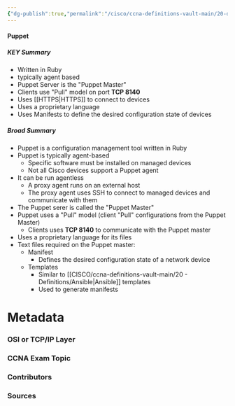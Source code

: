 ```yaml
---
{"dg-publish":true,"permalink":"/cisco/ccna-definitions-vault-main/20-definitions/puppet/","tags":["defs_ccna"]}
---
```


#### Puppet

##### KEY Summary
- Written in Ruby
- typically agent based
- Puppet Server is the "Puppet Master"
- Clients use "Pull" model on port **TCP 8140**
- Uses [[HTTPS\|HTTPS]] to connect to devices
- Uses a proprietary language
- Uses Manifests to define the desired configuration state of devices

##### Broad Summary
- Puppet is a configuration management tool written in Ruby
- Puppet is typically agent-based
	- Specific software must be installed on managed devices
	- Not all Cisco devices support a Puppet agent
- It can be run agentless
	- A proxy agent runs on an external host
	- The proxy agent uses SSH to connect to managed devices and communicate with them
- The Puppet serer is called the "Puppet Master"
- Puppet uses a "Pull" model (client "Pull" configurations from the Puppet Master)
	- Clients uses **TCP 8140** to communicate with the Puppet master
- Uses a proprietary language for its files
- Text files required on the Puppet master:
	- Manifest
		- Defines the desired configuration state of a network device
	- Templates
		- Similar to [[CISCO/ccna-definitions-vault-main/20 - Definitions/Ansible\|Ansible]] templates
		- Used to generate manifests





# Metadata
### OSI or TCP/IP Layer

### CCNA Exam Topic

### Contributors

### Sources
